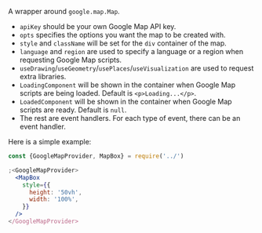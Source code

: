 A wrapper around `google.map.Map`.

- `apiKey` should be your own Google Map API key.
- `opts` specifies the options you want the map to be created with.
- `style` and `className` will be set for the `div` container of the map.
- `language` and `region` are used to specify a language or a region when
  requesting Google Map scripts.
- `useDrawing`/`useGeometry`/`usePlaces`/`useVisualization` are used to request
  extra libraries.
- `LoadingComponent` will be shown in the container when Google Map scripts are
  being loaded. Default is `<p>Loading...</p>`.
- `LoadedComponent` will be shown in the container when Google Map scripts are
  ready. Default is `null`.
- The rest are event handlers. For each type of event, there can be an event
  handler.

Here is a simple example:

```jsx
const {GoogleMapProvider, MapBox} = require('../')

;<GoogleMapProvider>
  <MapBox
    style={{
      height: '50vh',
      width: '100%',
    }}
  />
</GoogleMapProvider>
```
